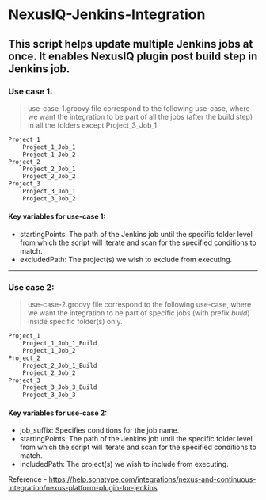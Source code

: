 # NexusIQ-Jenkins-Integration

## This script helps update multiple Jenkins jobs at once. It enables NexusIQ plugin post build step in Jenkins job. 

### Use case 1:

> use-case-1.groovy file correspond to the following use-case, where we want the integration to be part of all the jobs (after the build step) in all the folders except Project_3_Job_1

```sh
Project_1
	Project_1_Job_1
	Project_1_Job_2
Project_2
	Project_2_Job_1
	Project_2_Job_2
Project_3
	Project_3_Job_1
	Project_3_Job_2
``` 

#### Key variables for use-case 1:
- startingPoints: The path of the Jenkins job until the specific folder level from which the script will iterate and scan for the specified conditions to match.
- excludedPath: The project(s) we wish to exclude from executing.

************************************************************************
### Use case 2:

> use-case-2.groovy file correspond to the following use-case, where we want the integration to be part of specific jobs (with prefix _build_) inside specific folder(s) only. 

```sh
Project_1
	Project_1_Job_1_Build
	Project_1_Job_2
Project_2
	Project_2_Job_1_Build
	Project_2_Job_2
Project_3
	Project_3_Job_3_Build
	Project_3_Job_3	
``` 

#### Key variables for use-case 2:
- job_suffix: Specifies conditions for the job name. 
- startingPoints:  The path of the Jenkins job until the specific folder level from which the script will iterate and scan for the specified conditions to match.
- includedPath: The project(s) we wish to include from executing.


Reference - https://help.sonatype.com/integrations/nexus-and-continuous-integration/nexus-platform-plugin-for-jenkins